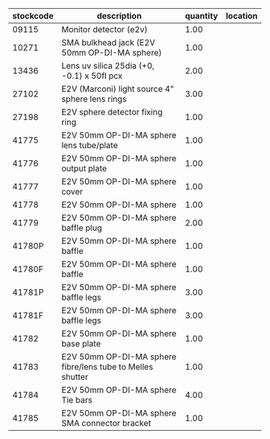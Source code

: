 |stockcode|description|quantity|location|
|---------|-----------|--------|--------|
|09115|Monitor detector (e2v)|1.00||
|10271|SMA bulkhead jack (E2V 50mm OP-DI-MA sphere)|1.00||
|13436|Lens uv silica 25dia (+0, -0.1) x 50fl pcx|2.00||
|27102|E2V (Marconi) light source 4" sphere lens rings|3.00||
|27198|E2V sphere detector fixing ring|1.00||
|41775|E2V 50mm OP-DI-MA sphere lens tube/plate|1.00||
|41776|E2V 50mm OP-DI-MA sphere output plate|1.00||
|41777|E2V 50mm OP-DI-MA sphere cover|1.00||
|41778|E2V 50mm OP-DI-MA sphere|1.00||
|41779|E2V 50mm OP-DI-MA sphere baffle plug|2.00||
|41780P|E2V 50mm OP-DI-MA sphere baffle|1.00||
|41780F|E2V 50mm OP-DI-MA sphere baffle|1.00||
|41781P|E2V 50mm OP-DI-MA sphere baffle legs|3.00||
|41781F|E2V 50mm OP-DI-MA sphere baffle legs|3.00||
|41782|E2V 50mm OP-DI-MA sphere base plate|1.00||
|41783|E2V 50mm OP-DI-MA sphere fibre/lens tube to Melles shutter|1.00||
|41784|E2V 50mm OP-DI-MA sphere Tie bars|4.00||
|41785|E2V 50mm OP-DI-MA sphere SMA connector bracket|1.00||
